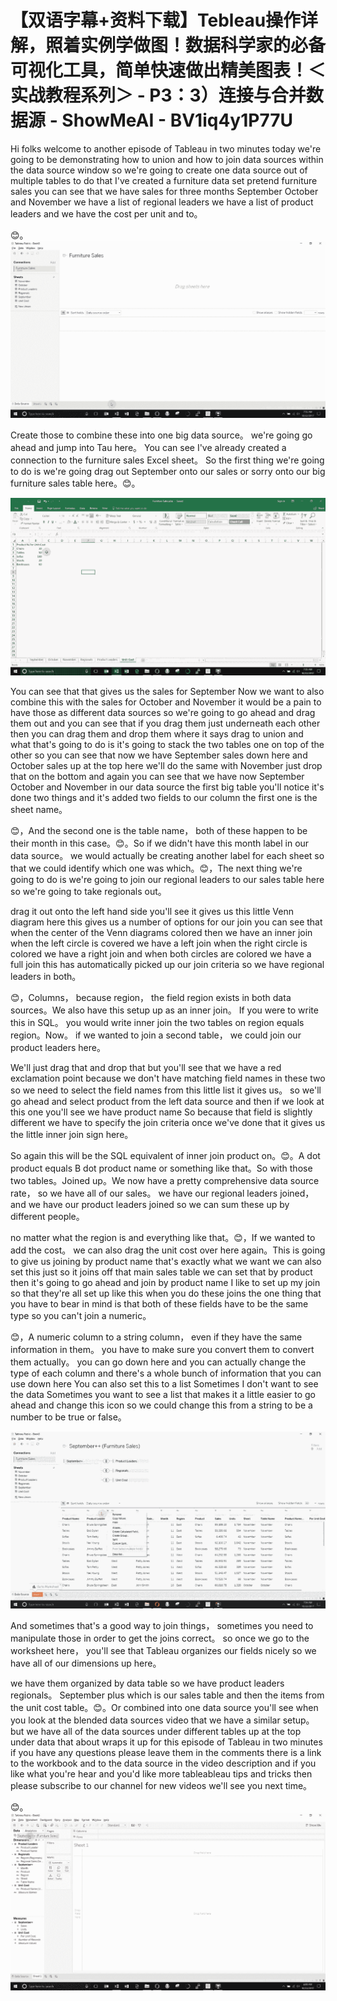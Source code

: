 # 【双语字幕+资料下载】Tebleau操作详解，照着实例学做图！数据科学家的必备可视化工具，简单快速做出精美图表！＜实战教程系列＞ - P3：3）连接与合并数据源 - ShowMeAI - BV1iq4y1P77U

Hi folks welcome to another episode of Tableau in two minutes today we're going to be demonstrating how to union and how to join data sources within the data source window so we're going to create one data source out of multiple tables to do that I've created a furniture data set pretend furniture sales you can see that we have sales for three months September October and November we have a list of regional leaders we have a list of product leaders and we have the cost per unit and to。

😊。![](img/367e9a861f5d59f02c38cd30a5009b26_1.png)

Create those to combine these into one big data source。 we're going go ahead and jump into Tau here。 You can see I've already created a connection to the furniture sales Excel sheet。 So the first thing we're going to do is we're going drag out September onto our sales or sorry onto our big furniture sales table here。😊。

![](img/367e9a861f5d59f02c38cd30a5009b26_3.png)

You can see that that gives us the sales for September Now we want to also combine this with the sales for October and November it would be a pain to have those as different data sources so we're going to go ahead and drag them out and you can see that if you drag them just underneath each other then you can drag them and drop them where it says drag to union and what that's going to do is it's going to stack the two tables one on top of the other so you can see that now we have September sales down here and October sales up at the top here we'll do the same with November just drop that on the bottom and again you can see that we have now September October and November in our data source the first big table you'll notice it's done two things and it's added two fields to our column the first one is the sheet name。

😊，And the second one is the table name， both of these happen to be their month in this case。😊。So if we didn't have this month label in our data source。 we would actually be creating another label for each sheet so that we could identify which one was which。😊，The next thing we're going to do is we're going to join our regional leaders to our sales table here so we're going to take regionals out。

 drag it out onto the left hand side you'll see it gives us this little Venn diagram here this gives us a number of options for our join you can see that when the center of the Venn diagrams colored then we have an inner join when the left circle is covered we have a left join when the right circle is colored we have a right join and when both circles are colored we have a full join this has automatically picked up our join criteria so we have regional leaders in both。

😊，Columns， because region， the field region exists in both data sources。We also have this setup up as an inner join。 If you were to write this in SQL。 you would write inner join the two tables on region equals region。Now。 if we wanted to join a second table， we could join our product leaders here。

 We'll just drag that and drop that but you'll see that we have a red exclamation point because we don't have matching field names in these two so we need to select the field names from this little list it gives us。 so we'll go ahead and select product from the left data source and then if we look at this one you'll see we have product name So because that field is slightly different we have to specify the join criteria once we've done that it gives us the little inner join sign here。

 So again this will be the SQL equivalent of inner join product on。😊。A dot product equals B dot product name or something like that。So with those two tables。Joined up。We now have a pretty comprehensive data source rate， so we have all of our sales。 we have our regional leaders joined， and we have our product leaders joined so we can sum these up by different people。

 no matter what the region is and everything like that。😊，If we wanted to add the cost。 we can also drag the unit cost over here again。This is going to give us joining by product name that's exactly what we want we can also set this just so it joins off that main sales table we can set that by product then it's going to go ahead and join by product name I like to set up my join so that they're all set up like this when you do these joins the one thing that you have to bear in mind is that both of these fields have to be the same type so you can't join a numeric。

😊，A numeric column to a string column， even if they have the same information in them。 you have to make sure you convert them to convert them actually。 you can go down here and you can actually change the type of each column and there's a whole bunch of information that you can use down here You can also set this to a list Sometimes I don't want to see the data Sometimes you want to see a list that makes it a little easier to go ahead and change this icon so we could change this from a string to be a number to be true or false。



![](img/367e9a861f5d59f02c38cd30a5009b26_5.png)

And sometimes that's a good way to join things， sometimes you need to manipulate those in order to get the joins correct。 so once we go to the worksheet here， you'll see that Tableau organizes our fields nicely so we have all of our dimensions up here。

 we have them organized by data table so we have product leaders regionals。 September plus which is our sales table and then the items from the unit cost table。😊。Or combined into one data source you'll see when you look at the blended data sources video that we have a similar setup。 but we have all of the data sources under different tables up at the top under data that about wraps it up for this episode of Tableau in two minutes if you have any questions please leave them in the comments there is a link to the workbook and to the data source in the video description and if you like what you're hear and you'd like more tableableau tips and tricks then please subscribe to our channel for new videos we'll see you next time。

😊。![](img/367e9a861f5d59f02c38cd30a5009b26_7.png)